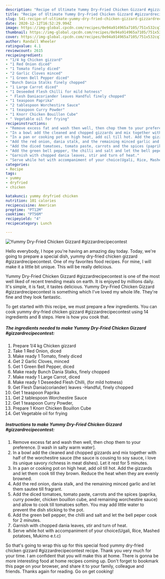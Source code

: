 ```yaml
---
description: "Recipe of Ultimate Yummy Dry-Fried Chicken Gizzard #gizzardrecipecontest"
title: "Recipe of Ultimate Yummy Dry-Fried Chicken Gizzard #gizzardrecipecontest"
slug: 541-recipe-of-ultimate-yummy-dry-fried-chicken-gizzard-gizzardrecipecontest
date: 2020-12-12T16:52:29.994Z
image: https://img-global.cpcdn.com/recipes/0e94a914965a7105/751x532cq70/yummy-dry-fried-chicken-gizzard-gizzardrecipecontest-recipe-main-photo.jpg
thumbnail: https://img-global.cpcdn.com/recipes/0e94a914965a7105/751x532cq70/yummy-dry-fried-chicken-gizzard-gizzardrecipecontest-recipe-main-photo.jpg
cover: https://img-global.cpcdn.com/recipes/0e94a914965a7105/751x532cq70/yummy-dry-fried-chicken-gizzard-gizzardrecipecontest-recipe-main-photo.jpg
author: Randall Wheeler
ratingvalue: 4.1
reviewcount: 2615
recipeingredient:
- "1/4 kg Chicken gizzard"
- "1 Red Onion diced"
- "1 Tomato finely diced"
- "2 Garlic Cloves minced"
- "1 Green Bell Pepper diced"
- "Bunch Dania Stalks finely chopped"
- "1 Large Carrot diced"
- "1 Deseeded Flesh Chilli for mild hotness"
- " Flesh Daniacoriander leaves Handful finely chopped"
- "1 teaspoon Paprika"
- "2 tablespoon Worchestire Sauce"
- "1 teaspoon Curry Powder"
- "1 Knorr Chicken Bouillon Cube"
- " Vegetable oil for frying"
recipeinstructions:
- "Remove excess fat and wash then well, then chop them to your preference. [I wash in salty warm water]."
- "In a bowl add the cleaned and chopped gizzards and mix together with half of the worchestire sauce (the sauce is cousing to soy sauce, i love its unique savory richness in meat dishes). Let it rest for 5 minutes."
- "In a pan or cooking pot on high heat, add oil till hot. Add the gizzards and let them cook till they brown. Reduce the heat when they are evenly browned."
- "Add the red onion, dania stalk, and the remaining minced garlic and let them sautee till fragrant."
- "Add the diced tomatoes, tomato paste, carrots and the spices (paprika, curry powder, chicken bouillon cube, and remaining worchestire sauce) and allow to cook till tomatoes soften. You may add little water to prevent the dish sticking to the pot."
- "Add the green bell pepper, the chilli and salt and let the bell peper cook for 2 minutes."
- "Garnish with chopped dania leaves, stir and turn of heat."
- "Serve while hot with accompaniment of your choice(Ugali, Rice, Mashed potatoes, Mukimo e.t.c)"
categories:
- Recipe
tags:
- yummy
- dryfried
- chicken

katakunci: yummy dryfried chicken 
nutrition: 101 calories
recipecuisine: American
preptime: "PT12M"
cooktime: "PT56M"
recipeyield: "4"
recipecategory: Lunch

---
```



![Yummy Dry-Fried Chicken Gizzard #gizzardrecipecontest](https://img-global.cpcdn.com/recipes/0e94a914965a7105/751x532cq70/yummy-dry-fried-chicken-gizzard-gizzardrecipecontest-recipe-main-photo.jpg)

Hello everybody, I hope you're having an amazing day today. Today, we're going to prepare a special dish, yummy dry-fried chicken gizzard #gizzardrecipecontest. One of my favorites food recipes. For mine, I will make it a little bit unique. This will be really delicious.

Yummy Dry-Fried Chicken Gizzard #gizzardrecipecontest is one of the most well liked of recent trending meals on earth. It is enjoyed by millions daily. It's simple, it is fast, it tastes delicious. Yummy Dry-Fried Chicken Gizzard #gizzardrecipecontest is something which I've loved my whole life. They're fine and they look fantastic.




To get started with this recipe, we must prepare a few ingredients. You can cook yummy dry-fried chicken gizzard #gizzardrecipecontest using 14 ingredients and 8 steps. Here is how you cook that.

<!--inarticleads1-->

##### The ingredients needed to make Yummy Dry-Fried Chicken Gizzard #gizzardrecipecontest:

1. Prepare 1/4 kg Chicken gizzard
1. Take 1 Red Onion, diced
1. Make ready 1 Tomato, finely diced
1. Get 2 Garlic Cloves, minced
1. Get 1 Green Bell Pepper, diced
1. Make ready Bunch Dania Stalks, finely chopped
1. Make ready 1 Large Carrot, diced
1. Make ready 1 Deseeded Flesh Chilli, (for mild hotness)
1. Get  Flesh Dania(coriander) leaves -Handful, finely chopped
1. Get 1 teaspoon Paprika
1. Get 2 tablespoon Worchestire Sauce
1. Get 1 teaspoon Curry Powder,
1. Prepare 1 Knorr Chicken Bouillon Cube
1. Get  Vegetable oil for frying




<!--inarticleads2-->

##### Instructions to make Yummy Dry-Fried Chicken Gizzard #gizzardrecipecontest:

1. Remove excess fat and wash then well, then chop them to your preference. [I wash in salty warm water].
1. In a bowl add the cleaned and chopped gizzards and mix together with half of the worchestire sauce (the sauce is cousing to soy sauce, i love its unique savory richness in meat dishes). Let it rest for 5 minutes.
1. In a pan or cooking pot on high heat, add oil till hot. Add the gizzards and let them cook till they brown. Reduce the heat when they are evenly browned.
1. Add the red onion, dania stalk, and the remaining minced garlic and let them sautee till fragrant.
1. Add the diced tomatoes, tomato paste, carrots and the spices (paprika, curry powder, chicken bouillon cube, and remaining worchestire sauce) and allow to cook till tomatoes soften. You may add little water to prevent the dish sticking to the pot.
1. Add the green bell pepper, the chilli and salt and let the bell peper cook for 2 minutes.
1. Garnish with chopped dania leaves, stir and turn of heat.
1. Serve while hot with accompaniment of your choice(Ugali, Rice, Mashed potatoes, Mukimo e.t.c)




So that's going to wrap this up for this special food yummy dry-fried chicken gizzard #gizzardrecipecontest recipe. Thank you very much for your time. I am confident that you will make this at home. There is gonna be more interesting food at home recipes coming up. Don't forget to bookmark this page on your browser, and share it to your family, colleague and friends. Thanks again for reading. Go on get cooking!
